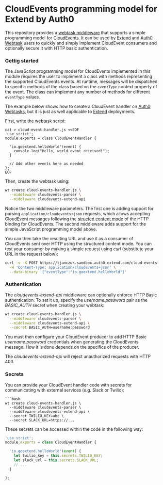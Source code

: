 # CloudEvents programming model for Extend by Auth0

This repository provides a [webtask middleware](https://goextend.io/docs/middleware) that supports a simple programming model for [CloudEvents](https://github.com/cloudevents). It can be used by [Extend](https://goextend.io) and [Auth0 Webtask](https://webtask.io) users to quickly and simply implement CloudEvent consumers and optionally secure it with HTTP basic authentication. 

### Gettig started 

The JavaScript programming model for CloudEvents implemented in this module requires the user to implement a class with methods representing the supported CloudEvents events. At runtime, messages will be dispatched to specific methods of the class based on the `eventType` context property of the event. The class can implement any number of methods for different `eventType` values. 

The example below shows how to create a CloudEvent handler on [Auth0 Webtasks](https://webtask.io), but it is just as well applicable to [Extend](https://goextend.io) deployments. 

First, write the webtask script: 

```
cat > cloud-event-handler.js <<EOF
'use strict';
module.exports = class CloudEventHandler {

  'io.goextend.helloWorld'(event) {
    console.log("Hello, world event received!");
  }

  // Add other events here as needed
};
EOF
```

Then, create the webtask using: 

```bash
wt create cloud-events-handler.js \
  --middleware cloudevents-parser \
  --middleware cloudevents-extend-api
```

Notice the two middleware parameters. The first one is adding support for parsing `application/cloudevents+json` requests, which allows accepting CloudEvent messages following the [structed content mode](https://github.com/cloudevents/spec/blob/v0.1/http-transport-binding.md#32-structured-content-mode) of the HTTP binding for CloudEvents. The second middleware adds support for the simple JavaScript programming model above. 

You can then take the resulting URL and use it as a consumer of CloudEvents sent over HTTP using the structured content mode. You can test your consumer by making a simple request using *curl* (substitute your URL in the request below): 

```bash
curl -v -X POST https://tjanczuk.sandbox.auth0-extend.com/cloud-events-handler \
  -H 'Content-Type: application/cloudevents+json' \
  --data-binary '{"eventType":"io.goextend.helloWorld"}'
```

### Authentication

The *cloudevents-extend-api* middleware can optionally enforce HTTP Basic authentication. To set it up, specify the *username:password* pair as the *BASIC_AUTH* secret when creating your webtask: 

```bash
wt create cloud-events-handler.js \
  --middleware cloudevents-parser \
  --middleware cloudevents-extend-api \
  --secret BASIC_AUTH=username:password
```

You must then configure your CloudEvent producer to add HTTP Basic *username:password* credentials when generating the CloudEvents message. How it is done depends on the specifics of the producer. 

The *cloudevents-extend-api* will reject unauthorized requests with HTTP 403.

### Secrets

You can provide your CloudEvent handler code with secrets for communicating with external services (e.g. Slack or Twilio): 

```
```bash
wt create cloud-events-handler.js \
  --middleware cloudevents-parser \
  --middleware cloudevents-extend-api \
  --secret TWILIO_KEY=abc \
  --secret SLACK_URL=https://...
```

These secrets can be accessed within the code in the following way:

```javascript
'use strict';
module.exports = class CloudEventHandler {

  'io.goextend.helloWorld'(event) {
    let twilio_key = this.secrets.TWILIO_KEY;
    let slack_url = this.secrets.SLACK_URL;
    // ...
  }

};
```
